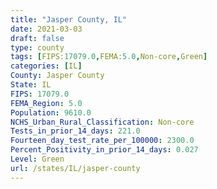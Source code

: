 ```yaml
---
title: "Jasper County, IL"
date: 2021-03-03
draft: false
type: county
tags: [FIPS:17079.0,FEMA:5.0,Non-core,Green]
categories: [IL]
County: Jasper County
State: IL
FIPS: 17079.0
FEMA_Region: 5.0
Population: 9610.0
NCHS_Urban_Rural_Classification: Non-core
Tests_in_prior_14_days: 221.0
Fourteen_day_test_rate_per_100000: 2300.0
Percent_Positivity_in_prior_14_days: 0.027
Level: Green
url: /states/IL/jasper-county
---
```



